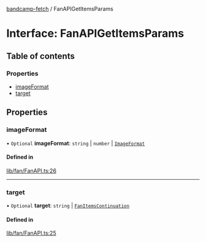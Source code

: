 [bandcamp-fetch](../README.md) / FanAPIGetItemsParams

# Interface: FanAPIGetItemsParams

## Table of contents

### Properties

- [imageFormat](FanAPIGetItemsParams.md#imageformat)
- [target](FanAPIGetItemsParams.md#target)

## Properties

### imageFormat

• `Optional` **imageFormat**: `string` \| `number` \| [`ImageFormat`](ImageFormat.md)

#### Defined in

[lib/fan/FanAPI.ts:26](https://github.com/patrickkfkan/bandcamp-fetch/blob/7815c68/src/lib/fan/FanAPI.ts#L26)

___

### target

• `Optional` **target**: `string` \| [`FanItemsContinuation`](FanItemsContinuation.md)

#### Defined in

[lib/fan/FanAPI.ts:25](https://github.com/patrickkfkan/bandcamp-fetch/blob/7815c68/src/lib/fan/FanAPI.ts#L25)
